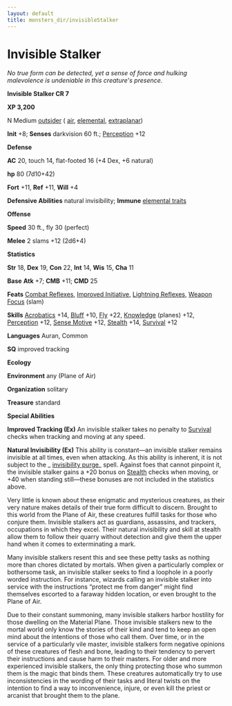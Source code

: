 ```yaml
---
layout: default
title: monsters_dir/invisibleStalker
---
```

# Invisible Stalker

_No true form can be detected, yet a sense of force and hulking malevolence is undeniable in this creature's presence._

**Invisible Stalker CR 7**

**XP 3,200**

N Medium [outsider](creatureTypes#_outsider) ( [air](creatureTypes#_air-subtype), [elemental](creatureTypes#_elemental-subtype), [extraplanar](creatureTypes#_extraplanar-subtype))

**Init** +8; **Senses** darkvision 60 ft.; [Perception](../skills_dir/perception#_perception) +12

**Defense**

**AC** 20, touch 14, flat-footed 16 (+4 Dex, +6 natural)

**hp** 80 (7d10+42)

**Fort** +11, **Ref** +11, **Will** +4

**Defensive Abilities** natural invisibility; **Immune** [elemental traits](creatureTypes#_elemental-subtype)

**Offense**

**Speed** 30 ft., fly 30 (perfect)

**Melee** 2 slams +12 (2d6+4)

**Statistics**

**Str** 18, **Dex** 19, **Con** 22, **Int** 14, **Wis** 15, **Cha** 11

**Base**  **Atk** +7; **CMB** +11; **CMD** 25

**Feats** [Combat Reflexes](../feats#_combat-reflexes), [Improved Initiative](../feats#_improved-initiative), [Lightning Reflexes](../feats#_lightning-reflexes), [Weapon Focus](../feats#_weapon-focus) (slam)

**Skills** [Acrobatics](../skills_dir/acrobatics#_acrobatics) +14, [Bluff](../skills_dir/bluff#_bluff) +10, [Fly](../skills_dir/fly#_fly) +22, [Knowledge](../skills_dir/knowledge#_knowledge) (planes) +12, [Perception](../skills_dir/perception#_perception) +12, [Sense Motive](../skills_dir/senseMotive#_sense-motive) +12, [Stealth](../skills_dir/stealth#_stealth) +14, [Survival](../skills_dir/survival#_survival) +12

**Languages** Auran, Common

**SQ** improved tracking

**Ecology**

**Environment** any (Plane of Air)

**Organization** solitary

**Treasure** standard

**Special Abilities**

**Improved Tracking (Ex)** An invisible stalker takes no penalty to [Survival](../skills_dir/survival#_survival) checks when tracking and moving at any speed.

**Natural Invisibility (Ex)** This ability is constant—an invisible stalker remains invisible at all times, even when attacking. As this ability is inherent, it is not subject to the _ [invisibility purge](../spells_dir/invisibilityPurge#_invisibility-purge)_ spell. Against foes that cannot pinpoint it, the invisible stalker gains a +20 bonus on [Stealth](../skills_dir/stealth#_stealth) checks when moving, or +40 when standing still—these bonuses are not included in the statistics above.

Very little is known about these enigmatic and mysterious creatures, as their very nature makes details of their true form difficult to discern. Brought to this world from the Plane of Air, these creatures fulfill tasks for those who conjure them. Invisible stalkers act as guardians, assassins, and trackers, occupations in which they excel. Their natural invisibility and skill at stealth allow them to follow their quarry without detection and give them the upper hand when it comes to exterminating a mark.

Many invisible stalkers resent this and see these petty tasks as nothing more than chores dictated by mortals. When given a particularly complex or bothersome task, an invisible stalker seeks to find a loophole in a poorly worded instruction. For instance, wizards calling an invisible stalker into service with the instructions “protect me from danger” might find themselves escorted to a faraway hidden location, or even brought to the Plane of Air.

Due to their constant summoning, many invisible stalkers harbor hostility for those dwelling on the Material Plane. Those invisible stalkers new to the mortal world only know the stories of their kind and tend to keep an open mind about the intentions of those who call them. Over time, or in the service of a particularly vile master, invisible stalkers form negative opinions of these creatures of flesh and bone, leading to their tendency to pervert their instructions and cause harm to their masters. For older and more experienced invisible stalkers, the only thing protecting those who summon them is the magic that binds them. These creatures automatically try to use inconsistencies in the wording of their tasks and literal twists on the intention to find a way to inconvenience, injure, or even kill the priest or arcanist that brought them to the plane.

